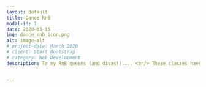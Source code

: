 ```yaml
---
layout: default
title: Dance RnB
modal-id: 1
date: 2020-03-15
img: dance_rnb_icon.png
alt: image-alt
# project-date: March 2020
# client: Start Bootstrap
# category: Web Development
description: To my RnB queens (and divas!).... <br/> These classes have been designed to get you moving to new and old-skool RnB hits. From Beyoncé, Rihanna, J.Lo, Ciara, we may even throw in a bit of Usher and Chris Brown. Why wouldn't we?! This is a live class so you will guided by me in real-time, and you still get that positive personal feedback you deserve! Let's keep our spirits flying high and get down on the (kitchen) floor! <br/> The class is held at an intermediate level.<br><br/>  Day- Tuesdays <br/> Time - 20:00-21:00 (CET) <br/> Location - CURRENTLY ONLINE <br/> Upcoming Dates - 12-05, 19-05, 26-05, 05-06 ... <br/>


---
```

